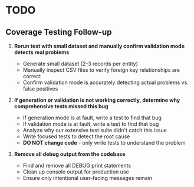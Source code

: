 # TODO

## Coverage Testing Follow-up

1. **Rerun test with small dataset and manually confirm validation mode detects real problems**
   - Generate small dataset (2-3 records per entity)
   - Manually inspect CSV files to verify foreign key relationships are correct
   - Confirm validation mode is accurately detecting actual problems vs. false positives

2. **If generation or validation is not working correctly, determine why comprehensive tests missed this bug**
   - If generation mode is at fault, write a test to find that bug
   - If validation mode is at fault, write a test to find that bug
   - Analyze why our extensive test suite didn't catch this issue
   - Write focused tests to detect the root cause
   - **DO NOT change code** - only write tests to understand the problem

3. **Remove all debug output from the codebase**
   - Find and remove all DEBUG print statements
   - Clean up console output for production use
   - Ensure only intentional user-facing messages remain
